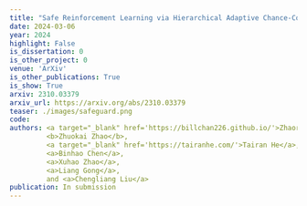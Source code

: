 ```yaml
---
title: "Safe Reinforcement Learning via Hierarchical Adaptive Chance-Constraint Safeguards"
date: 2024-03-06
year: 2024
highlight: False
is_dissertation: 0
is_other_project: 0
venue: 'ArXiv'
is_other_publications: True
is_show: True
arxiv: 2310.03379
arxiv_url: https://arxiv.org/abs/2310.03379
teaser: ./images/safeguard.png
code:
authors: <a target="_blank" href='https://billchan226.github.io/'>Zhaorun Chen</a>,
         <b>Zhuokai Zhao</b>,
         <a target="_blank" href='https://tairanhe.com/'>Tairan He</a>,
         <a>Binhao Chen</a>,
         <a>Xuhao Zhao</a>,
         <a>Liang Gong</a>,
         and <a>Chengliang Liu</a>
publication: In submission
---
```

